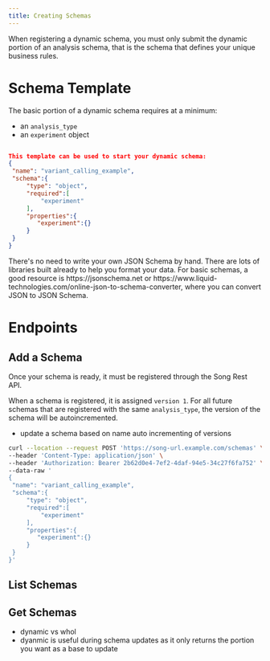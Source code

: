 ```yaml
---
title: Creating Schemas
---
```

When registering a dynamic schema, you must only submit the dynamic portion of an analysis schema, that is the schema that defines your unique business rules.


# Schema Template
The basic portion of a dynamic schema requires at a minimum: 
- an `analysis_type`
- an `experiment` object 
```json

This template can be used to start your dynamic schema: 
{
 "name": "variant_calling_example",
 "schema":{
	 "type": "object",
	 "required":[
		 "experiment"
	 ],
	 "properties":{
		"experiment":{}
	 }
 }
}
```
<Note title="User Tip">
There's no need to write your own JSON Schema by hand.  There are lots of libraries built already to help you format your data.  For basic schemas, a good resource is https://jsonschema.net or https://www.liquid-technologies.com/online-json-to-schema-converter, where you can convert JSON to JSON Schema. 

</Note>






# Endpoints
## Add a Schema

Once your schema is ready, it must be registered through the Song Rest API.   

When a schema is registered, it is assigned `version 1`.  For all future schemas that are registered with the same `analysis_type`, the version of the schema will be autoincremented.  

- update a schema based on name 
auto incrementing of versions 

```bash
curl --location --request POST 'https://song-url.example.com/schemas' \
--header 'Content-Type: application/json' \
--header 'Authorization: Bearer 2b62d0e4-7ef2-4daf-94e5-34c27f6fa752' \
--data-raw '
{
 "name": "variant_calling_example",
 "schema":{
	 "type": "object",
	 "required":[
		 "experiment"
	 ],
	 "properties":{
		"experiment":{}
	 }
 }
}'

```
## List Schemas

## Get Schemas
- dynamic vs whol 
- dyanmic is useful during schema updates as it only returns the portion you want as a base to update